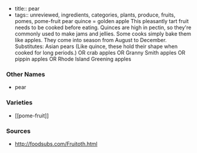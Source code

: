 - title:: pear
- tags:: unreviewed, ingredients, categories, plants, produce, fruits, pomes, pome-fruit
pear quince = golden apple This pleasantly tart fruit needs to be cooked before eating. Quinces are high in pectin, so they're commonly used to make jams and jellies. Some cooks simply bake them like apples. They come into season from August to December. Substitutes: Asian pears (Like quince, these hold their shape when cooked for long periods.) OR crab apples OR Granny Smith apples OR pippin apples OR Rhode Island Greening apples

### Other Names

* pear

### Varieties

* [[pome-fruit]]

### Sources
* http://foodsubs.com/Fruitoth.html
